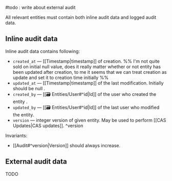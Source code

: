 #todo : write about external audit

All relevant entities must contain both inline audit data and logged audit data.

## Inline audit data
Inline audit data contains following:
- `created_at` — [[Timestamp|timestamp]] of creation.
%% I'm not quite sold on initial null value, does it really matter whether or not entity has been updated after creation, to me it seems that we can treat creation as update and set it to creation time initially %%
- `updated_at` — [[Timestamp|timestamp]] of the last modification. Initially should be null .
- `created_by` — [[🗃 Entities/User#^id|Id]] of the user who created the entity .
- `updated_by` — [[🗃 Entities/User#^id|Id]] of the last user who modified the entity.
- `version` — integer version of given entity. May be used to perform [[CAS Updates|CAS updates]]. ^version

Invariants:
- [[Audit#^version|Version]] should always increase.

## External audit data
TODO